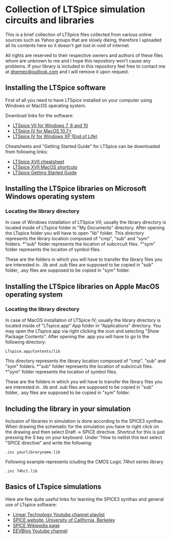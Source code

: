 # Collection of LTSpice simulation circuits and libraries

This is a brief colleciton of LTSpice files collected from various online sources such as Yahoo groups that are slowly dieing, therefore I uploaded all its contents here so it doesn't get lost in void of internet.

All rights are reserved to their respective owners and authors of these files whom are unknown to me and I hope this repository won't cause any problems.
If your library is included in this repository feel free to contact me at dnemec@outlook.com and I will remove it upon request.

## Installing the LTSpice software

First of all you need to have LTSpice installed on your computer using Windows or MacOS operating system.

Download links for the software:
* [LTSpice VII for Windows 7, 8 and 10](http://ltspice.analog.com/software/LTspiceXVII.exe)
* [LTSpice IV for MacOS 10.7+](http://ltspice.analog.com/software/LTspiceIV.dmg)
* [LTSpice IV for Windows XP (End of Life)](http://ltspice.analog.com/software/LTspiceIV.exe/)

Cheatsheets and "Getting Started Guide" for LTSpice can be downloaded from following links:
* [LTSpice XVII cheatsheet](http://www.analog.com/media/en/simulation-models/spice-models/LTspice_ShortcutFlyer.pdf)
* [LTSpice XVII MacOS shortcuts](http://www.analog.com/media/en/simulation-models/spice-models/LTspiceShortcutsForMacOSX.pdf)
* [LTSpice Getting Started Guide](http://www.analog.com/media/en/simulation-models/spice-models/LTspiceGettingStartedGuide.pdf)

## Installing the LTSpice libraries on Microsoft Windows operating system

### Locating the library directory
In case of Windows installation of LTSpice VII; usually the library directory is located inside of LTspice folder in "My Documents" directory.
After opening the LTspice folder you will have to open "lib" folder.
This directory represents the library location composed of "cmp", "sub" and "sym" folders.
*"sub" folder represents the location of subcircuit files.
*"sym" folder represents the locaiton of symbol files.

These are the folders in which you will have to transfer the library files you are interested in.
.lib and .sub files are supposed to be copied in "sub" folder, .asy files are supposed to be copied in "sym" folder.

## Installing the LTSpice libraries on Apple MacOS operating system

### Locating the library directory
In case of MacOS installation of LTSpice IV; usually the library directory is located inside of "LTspice.app" App folder in "Applications" directory.
You may open the LTspice.app via right clicking the icon and selecting "Show Package Contents".
After opening the .app you will have to go to the following directory:
```
LTspice.app/Contents/lib
```
This directory represents the library location composed of "cmp", "sub" and "sym" folders.
*"sub" folder represents the location of subcircuit files.
*"sym" folder represents the locaiton of symbol files.

These are the folders in which you will have to transfer the library files you are interested in.
.lib and .sub files are supposed to be copied in "sub" folder, .asy files are supposed to be copied in "sym" folder.

## Including the library in your simulation
Inclusion of libraries in simulation is done according to the SPICE3 synthax.
When drawing the schematic for the simulation you have to right click on the drawing and then select Draft -> SPICE directive.
Shortcut for this is just pressing the S key on your keyboard.
Under "How to netlist this text select "SPICE directive" and write the following:
```
.inc yourlibraryname.lib
```
Following example represents icluding the CMOS Logic 74hct series library
```
.inc 74hct.lib
```

## Basics of LTspice simulations
Here are few quite useful links for learning the SPICE3 synthax and general use of LTspice software:

* [Linear Technology Youtube channel playlist](https://www.youtube.com/watch?v=JWm8z5fyhP8&list=PL4vooS_8RnzE4EoE27QssuxsccFmspbRP)
* [SPICE website, University of California, Berkeley](https://bwrcs.eecs.berkeley.edu/Classes/IcBook/SPICE/)
* [SPICE Wikipedia page](https://en.wikipedia.org/wiki/SPICE)
* [EEVBlog Youtube channel](https://www.youtube.com/user/EEVblog/)

